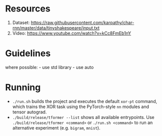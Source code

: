 # Resources
1. Dataset: https://raw.githubusercontent.com/karpathy/char-rnn/master/data/tinyshakespeare/input.txt
2. Video: https://www.youtube.com/watch?v=kCc8FmEb1nY


# Guidelines
where possible:
    - use std library
    - use auto

# Running

- `./run.sh` builds the project and executes the default `xor-pt` command, which trains the XOR task using the PyTorch-style `nn` modules and tensor autograd.
- `./build/release/tformer --list` shows all available entrypoints. Use `./build/release/tformer <command>` or `./run.sh <command>` to run an alternative experiment (e.g. `bigram`, `mnist`).
